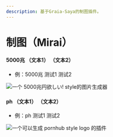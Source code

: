 ```yaml
---
description: 基于Graia-Saya的制图插件。
---
```


# 制图（Mirai）

#### 5000兆 （文本1） （文本2）

* 例：5000兆 测试1 测试2

![一个 5000兆円欲しい! style的图片生成器](../.gitbook/assets/IMG\_20210323\_153749.jpg)

#### ph （文本1） （文本2）

* 例：ph 测试1 测试2

![一个可以生成 pornhub style logo 的插件](../.gitbook/assets/IMG\_20210323\_153800.jpg)
